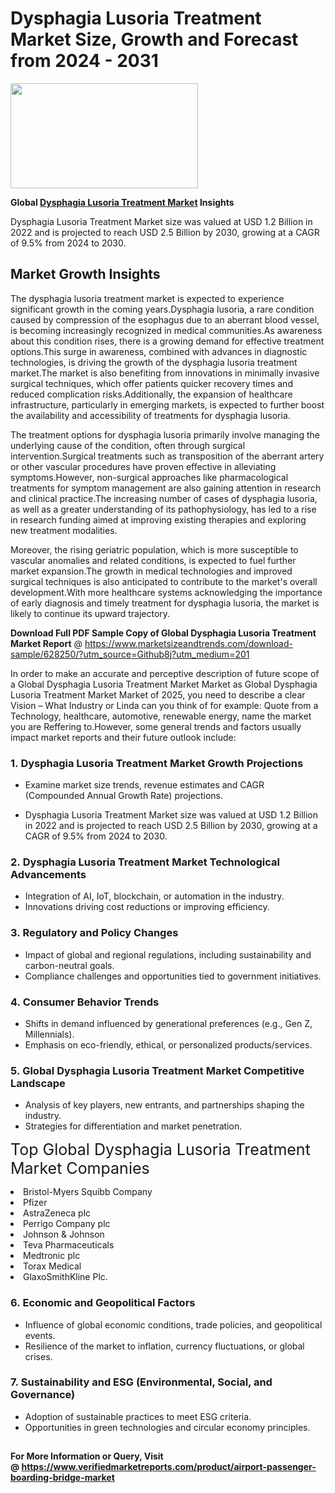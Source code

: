 <H1>Dysphagia Lusoria Treatment Market Size, Growth and Forecast from 2024 - 2031</H1><img class="aligncenter size-medium wp-image-584254" src="https://thirdeyenews.in/wp-content/uploads/2024/09/Global-Market-Research-300x168.jpeg" alt="" width="300" height="168" /><p><strong>Global&nbsp;<a href="https://www.marketsizeandtrends.com/download-sample/628250/?utm_source=Github8j?utm_medium=201">Dysphagia Lusoria Treatment Market</a> Insights</strong></p><p>Dysphagia Lusoria Treatment Market size was valued at USD 1.2 Billion in 2022 and is projected to reach USD 2.5 Billion by 2030, growing at a CAGR of 9.5% from 2024 to 2030.</p><p><h2>Market Growth Insights</h2> <p>The dysphagia lusoria treatment market is expected to experience significant growth in the coming years.Dysphagia lusoria, a rare condition caused by compression of the esophagus due to an aberrant blood vessel, is becoming increasingly recognized in medical communities.As awareness about this condition rises, there is a growing demand for effective treatment options.This surge in awareness, combined with advances in diagnostic technologies, is driving the growth of the dysphagia lusoria treatment market.The market is also benefiting from innovations in minimally invasive surgical techniques, which offer patients quicker recovery times and reduced complication risks.Additionally, the expansion of healthcare infrastructure, particularly in emerging markets, is expected to further boost the availability and accessibility of treatments for dysphagia lusoria.</p> <p>The treatment options for dysphagia lusoria primarily involve managing the underlying cause of the condition, often through surgical intervention.Surgical treatments such as transposition of the aberrant artery or other vascular procedures have proven effective in alleviating symptoms.However, non-surgical approaches like pharmacological treatments for symptom management are also gaining attention in research and clinical practice.The increasing number of cases of dysphagia lusoria, as well as a greater understanding of its pathophysiology, has led to a rise in research funding aimed at improving existing therapies and exploring new treatment modalities.</p> <p>Moreover, the rising geriatric population, which is more susceptible to vascular anomalies and related conditions, is expected to fuel further market expansion.The growth in medical technologies and improved surgical techniques is also anticipated to contribute to the market's overall development.With more healthcare systems acknowledging the importance of early diagnosis and timely treatment for dysphagia lusoria, the market is likely to continue its upward trajectory.</p> <p><span class=""><strong>Download Full PDF Sample Copy of Global Dysphagia Lusoria Treatment Market Report</strong> @ <a href="https://www.marketsizeandtrends.com/download-sample/628250/?utm_source=Github8j?utm_medium=201" target="_blank">https://www.marketsizeandtrends.com/download-sample/628250/?utm_source=Github8j?utm_medium=201</a></span></p><p>In order to make an accurate and perceptive description of future scope of a Global&nbsp;Dysphagia Lusoria Treatment Market Market as Global&nbsp;Dysphagia Lusoria Treatment Market Market of 2025, you need to describe a clear Vision &ndash; What Industry or Linda can you think of for example: Quote from a Technology, healthcare, automotive, renewable energy, name the market you are Reffering to.However, some general trends and factors usually impact market reports and their future outlook include:</p><h3>1.&nbsp;<strong>Dysphagia Lusoria Treatment Market Growth Projections</strong></h3><ul><li>Examine market size trends, revenue estimates and CAGR (Compounded Annual Growth Rate) projections.</li><li><p>Dysphagia Lusoria Treatment Market size was valued at USD 1.2 Billion in 2022 and is projected to reach USD 2.5 Billion by 2030, growing at a CAGR of 9.5% from 2024 to 2030.</p></li></ul><h3>2.&nbsp;<strong>Dysphagia Lusoria Treatment Market Technological Advancements</strong></h3><ul><li>Integration of AI, IoT, blockchain, or automation in the industry.</li><li>Innovations driving cost reductions or improving efficiency.</li></ul><h3>3.&nbsp;<strong>Regulatory and Policy Changes</strong></h3><ul><li>Impact of global and regional regulations, including sustainability and carbon-neutral goals.</li><li>Compliance challenges and opportunities tied to government initiatives.</li></ul><h3>4.&nbsp;<strong>Consumer Behavior Trends</strong></h3><ul><li>Shifts in demand influenced by generational preferences (e.g., Gen Z, Millennials).</li><li>Emphasis on eco-friendly, ethical, or personalized products/services.</li></ul><h3>5.&nbsp;<strong>Global Dysphagia Lusoria Treatment Market Competitive Landscape</strong></h3><ul><li>Analysis of key players, new entrants, and partnerships shaping the industry.</li><li>Strategies for differentiation and market penetration.</li></ul><p data-pm-slice="1 1 []"><span style="color: inherit; font-family: inherit; font-size: 25px;">Top Global Dysphagia Lusoria Treatment Market Companies</span></p><div class="" data-test-id=""><p><li>Bristol-Myers Squibb Company</li><li> Pfizer</li><li> AstraZeneca plc</li><li> Perrigo Company plc</li><li> Johnson & Johnson</li><li> Teva Pharmaceuticals</li><li> Medtronic plc</li><li> Torax Medical</li><li> GlaxoSmithKline Plc.</li></p></div><h3>6.&nbsp;<strong>Economic and Geopolitical Factors</strong></h3><ul><li>Influence of global economic conditions, trade policies, and geopolitical events.</li><li>Resilience of the market to inflation, currency fluctuations, or global crises.</li></ul><h3>7.&nbsp;<strong>Sustainability and ESG (Environmental, Social, and Governance)</strong></h3><ul><li>Adoption of sustainable practices to meet ESG criteria.</li><li>Opportunities in green technologies and circular economy principles.</li></ul><h2><strong style="font-size: 14px;">For More Information or Query, Visit @&nbsp;</strong><a style="background-color: #ffffff; font-size: 14px;" href="https://www.marketsizeandtrends.com/report/dysphagia-lusoria-treatment-market/" target="_blank">https://www.verifiedmarketreports.com/product/airport-passenger-boarding-bridge-market</a></h2>